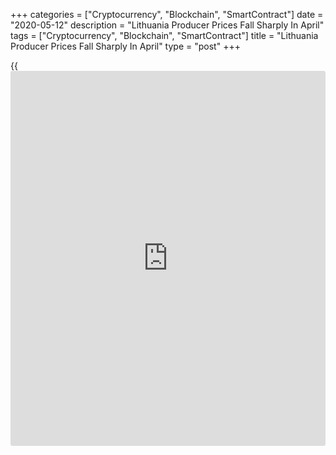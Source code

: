 +++
categories = ["Cryptocurrency", "Blockchain", "SmartContract"]
date = "2020-05-12"
description = "Lithuania Producer Prices Fall Sharply In April"
tags = ["Cryptocurrency", "Blockchain", "SmartContract"]
title = "Lithuania Producer Prices Fall Sharply In April"
type = "post"
+++

{{<iframe id="large-banner" src="https://www.bounty.group/#slide=9.0" width="100%" height="600" scrolling="no" style="border: 0px solid rgb(216, 221, 230); border-radius: 3px;">}}

Lithuania's producer prices declined at a faster pace in April, figures
from Statistics Lithuania showed on Tuesday.

The producer price index decreased 15.5 percent year-on-year in April,
following an 8.9 percent decrease in March.

Excluding refined petroleum products, producer prices fell 2.4 percent
annually in April, following a 1.1 percent decline in the preceding
month.

Producer prices for products sold on the Lithuanian market decreased by
10.2 percent annually in April. Prices for products sold on the foreign
market fell by 19.1 percent from a year ago.

On a month-on-month basis, producer prices fell 5.3 percent in April,
following a 7.3 percent decrease in the prior month.

The decline in prices was mainly due to lower prices for refined
petroleum products, the agency said.

For comments and feedback [contact](https://www.playgroundfx.com/contact/): editorial@rtt[news](https://www.letsplayfx.com/blog/forex-news-website/).com

[Economic News][1]

 **What parts of the world are seeing the best (and worst) economic
performances lately? Click[here][2] to check out our [Econ Scorecard][2]
and find out! See up-to-the-moment [ranking](https://www.playgroundfx.com/blog/crypto-exchange-ranking/)s for the best and worst
performers in [GDP][3], [unemployment rate][4], [inflation][5] and much
more.**

   1. www.rtt[news](https://www.letsplayfx.com/blog/forex-news-website/).com/Content/EconomicNews.aspx
   2. www.rtt[news](https://www.letsplayfx.com/blog/forex-news-website/).com/economic-scorecard/world-rank/industrial-production/highest-performance.aspx
   3. www.rtt[news](https://www.letsplayfx.com/blog/forex-news-website/).com/economic-scorecard/world-rank/GDP/highest-performance.aspx
   4. www.rtt[news](https://www.letsplayfx.com/blog/forex-news-website/).com/economic-scorecard/world-rank/unemployment-rate/lowest-performance.aspx
   5. www.rtt[news](https://www.letsplayfx.com/blog/forex-news-website/).com/economic-scorecard/world-rank/CPI/highest-performance.aspx